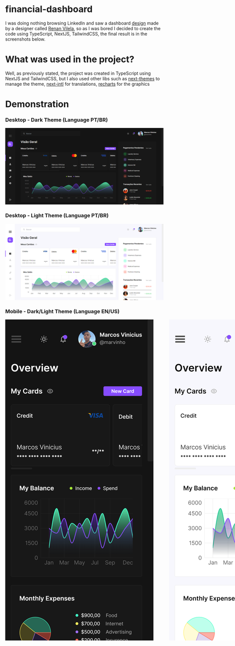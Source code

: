 # financial-dashboard
 I was doing nothing browsing LinkedIn and saw a dashboard <a href="https://dribbble.com/shots/24032221-Financial-Dashboard">design</a> made by a designer called <a href="https://github.com/renanvilelati">Renan Vilela</a>, so as I was bored I decided to create the code using TypeScript, NextJS, TailwindCSS, the final result is in the screenshots below.

# What was used in the project?
Well, as previously stated, the project was created in TypeScript using NextJS and TailwindCSS, but I also used other libs such as <a href="https://github.com/pacocoursey/next-themes">next-themes</a> to manage the theme, <a href="https://github.com/amannn/next-intl">next-intl</a> for translations, <a href="https://github.com/recharts/recharts">recharts</a> for the graphics

# Demonstration
### Desktop - Dark Theme (Language PT/BR)
<img src="./screenshots/desktop-dark.png">

### Desktop - Light Theme (Language PT/BR)
<img src="./screenshots/desktop-light.png">

### Mobile - Dark/Light Theme (Language EN/US)
<div style="display: flex;">
    <img src="./screenshots/mobile-dark.png">
    <img src="./screenshots/mobile-light.png" style="margin-left: 50px">
</div>
